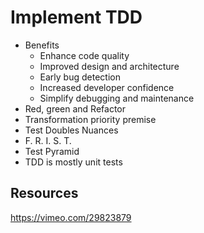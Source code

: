 # Implement TDD

* Benefits
    * Enhance code quality
    * Improved design and architecture
    * Early bug detection
    * Increased developer confidence
    * Simplify debugging and maintenance
* Red, green and Refactor
* Transformation priority premise
* Test Doubles Nuances
* F. R. I. S. T.
* Test Pyramid
* TDD is mostly unit tests

## Resources

https://vimeo.com/29823879